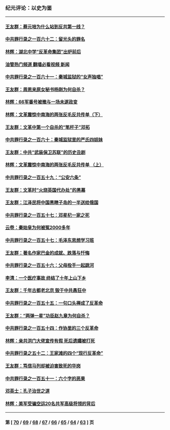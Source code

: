 ### 纪元评论：以史为鉴
---
#### [王友群：蔡元培为什么站到反共第一线？](../../pages/nsc1028/n14086128.md?10040330) 
#### [中共罪行录之一百六十二：留光头的罪名](../../pages/nsc1028/n14083151.md?10040330) 
#### [林辉：湖北中学“反革命集团”出炉前后](../../pages/nsc1028/n14082585.md?10040330) 
#### [油管热门频道 翻墙必看视频 新闻](ok?10040330)
#### [中共罪行录之一百六十一：秦城监狱的“女声独唱”](../../pages/nsc1028/n14079090.md?10040330) 
#### [王友群：周恩来原女秘书杨刚为何自杀？](../../pages/nsc1028/n14078084.md?10040330) 
#### [林辉：66军番号被撤与一场未遂政变](../../pages/nsc1028/n14078024.md?10040330) 
#### [林辉：文革震惊中南海的两张反毛反共传单（下）](../../pages/nsc1028/n14076376.md?10040330) 
#### [王友群：文革中第一个自杀的“笔杆子”邓拓](../../pages/nsc1028/n14075736.md?10040330) 
#### [中共罪行录之一百六十：秦城监狱里的严氏四姐妹](../../pages/nsc1028/n14074881.md?10040330) 
#### [王友群：中共“武装保卫苏联”的历史丑剧](../../pages/nsc1028/n14074106.md?10040330) 
#### [林辉：文革震惊中南海的两张反毛反共传单 （上）](../../pages/nsc1028/n14073140.md?10040330) 
#### [中共罪行录之一百五十九：“公安六条”](../../pages/nsc1028/n14071344.md?10040330) 
#### [王友群：文革时“火烧英国代办处”的黑幕](../../pages/nsc1028/n14070603.md?10040330) 
#### [王友群：江泽民将中国黑瞎子岛的一半送给俄国](../../pages/nsc1028/n14069964.md?10040330) 
#### [中共罪行录之一百五十七：邓星杞一家之死](../../pages/nsc1028/n14069475.md?10040330) 
#### [云卷：秦始皇为何被冤2000多年](../../pages/nsc1028/n14068423.md?10040330) 
#### [中共罪行录之一百五十七：毛泽东思想学习班](../../pages/nsc1028/n14067273.md?10040330) 
#### [王友群：著名作家巴金的成就、跌落与忏悔](../../pages/nsc1028/n14064433.md?10040330) 
#### [中共罪行录之一百五十六：父母拴手一起跳河](../../pages/nsc1028/n14063788.md?10040330) 
#### [李清：一个医疗事故 终结了十年上山下乡](../../pages/nsc1028/n14062776.md?10040330) 
#### [王友群：千年古都老北京 毁于中共愚狂中](../../pages/nsc1028/n14061802.md?10040330) 
#### [中共罪行录之一百五十五：一句口头禅成了反革命](../../pages/nsc1028/n14060064.md?10040330) 
#### [王友群：“两弹一星”功臣赵九章为何自杀？](../../pages/nsc1028/n14059162.md?10040330) 
#### [中共罪行录之一百五十四：作协里的三个反革命](../../pages/nsc1028/n14058634.md?10040330) 
#### [林辉：亲共洪门大佬宣传有假 死后遗孀被打死](../../pages/nsc1028/n14057205.md?10040330) 
#### [中共罪行录之五十二：王家滩的四个“现行反革命”](../../pages/nsc1028/n14056387.md?10040330) 
#### [王友群：笃信马列却被迫害致死的华岗](../../pages/nsc1028/n14053972.md?10040330) 
#### [中共罪行录之一百五十一：六个字的恶果](../../pages/nsc1028/n14053129.md?10040330) 
#### [邓英士：孔子治世之道](../../pages/nsc1028/n14052210.md?10040330) 
#### [林辉：美军受骗空运20名共军高级将领的背后](../../pages/nsc1028/n14052185.md?10040330) 

---
#### 第 [ [70](./70.md?10040330) / [69](./69.md?10040330) / [68](./68.md?10040330) / [67](./67.md?10040330) / [66](./66.md?10040330) / [65](./65.md?10040330) / [64](./64.md?10040330) / [63](./63.md?10040330) ] 页
